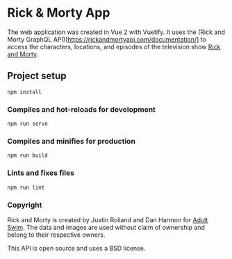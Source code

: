 # Rick & Morty App

The web application was created in Vue 2 with Vuetify. It uses the (Rick and Morty GraphQL API)[https://rickandmortyapi.com/documentation/] to access the characters, locations, and episodes of the television show [Rick and Morty](https://www.adultswim.com/videos/rick-and-morty).

## Project setup

```
npm install
```

### Compiles and hot-reloads for development

```
npm run serve
```

### Compiles and minifies for production

```
npm run build
```

### Lints and fixes files

```
npm run lint
```

### Copyright

Rick and Morty is created by Justin Roiland and Dan Harmon for [Adult Swim](https://www.adultswim.com/). The data and images are used without claim of ownership and belong to their respective owners.

This API is open source and uses a BSD license.
